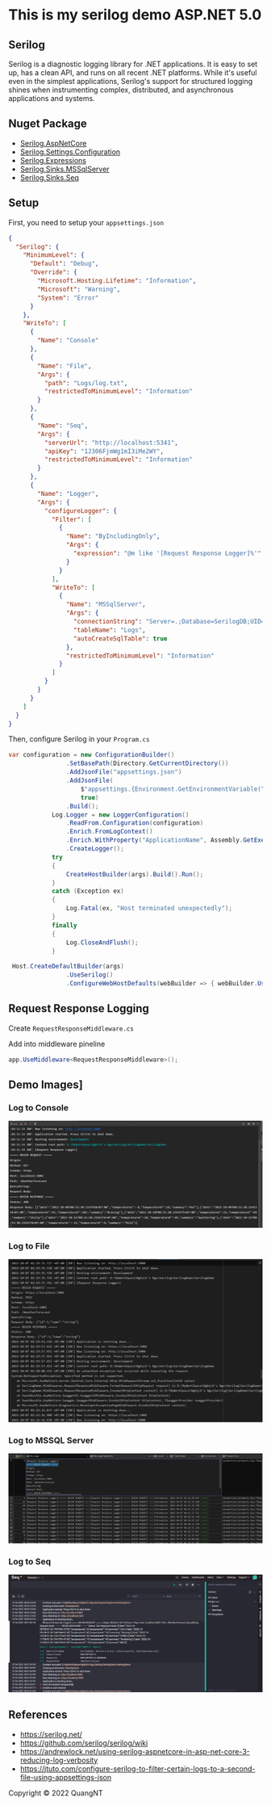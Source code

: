 # This is my serilog demo ASP.NET 5.0

## Serilog

Serilog is a diagnostic logging library for .NET applications. It is easy to set up, has a clean API, and runs on all recent .NET platforms. While it's useful even in the simplest applications, Serilog's support for structured logging shines when instrumenting complex, distributed, and asynchronous applications and systems.

## Nuget Package

- [Serilog.AspNetCore ](https://www.nuget.org/packages/Serilog.AspNetCore/6.0.1)
- [Serilog.Settings.Configuration](https://www.nuget.org/packages/Serilog.Settings.Configuration/3.4.0)
- [Serilog.Expressions](https://www.nuget.org/packages/Serilog.Expressions/3.4.0)
- [Serilog.Sinks.MSSqlServer](https://www.nuget.org/packages/Serilog.Sinks.MSSqlServer/5.8.0)
- [Serilog.Sinks.Seq ](https://www.nuget.org/packages/Serilog.Sinks.Seq/5.2.1)

## Setup

First, you need to setup your `appsettings.json`

```json
{
  "Serilog": {
    "MinimumLevel": {
      "Default": "Debug",
      "Override": {
        "Microsoft.Hosting.Lifetime": "Information",
        "Microsoft": "Warning",
        "System": "Error"
      }
    },
    "WriteTo": [
      {
        "Name": "Console"
      },
      {
        "Name": "File",
        "Args": {
          "path": "Logs/log.txt",
          "restrictedToMinimumLevel": "Information"
        }
      },
      {
        "Name": "Seq",
        "Args": {
          "serverUrl": "http://localhost:5341",
          "apiKey": "1J306FjmWg1mI3iMe2WY",
          "restrictedToMinimumLevel": "Information"
        }
      },
      {
        "Name": "Logger",
        "Args": {
          "configureLogger": {
            "Filter": [
              {
                "Name": "ByIncludingOnly",
                "Args": {
                  "expression": "@m like '[Request Response Logger]%'"
                }
              }
            ],
            "WriteTo": [
              {
                "Name": "MSSqlServer",
                "Args": {
                  "connectionString": "Server=.;Database=SerilogDB;UID=sa;PWD=123456",
                  "tableName": "Logs",
                  "autoCreateSqlTable": true
                },
                "restrictedToMinimumLevel": "Information"
              }
            ]
          }
        }
      }
    ]
  }
}
```

Then, configure Serilog in your `Program.cs`

```csharp
var configuration = new ConfigurationBuilder()
                .SetBasePath(Directory.GetCurrentDirectory())
                .AddJsonFile("appsettings.json")
                .AddJsonFile(
                    $"appsettings.{Environment.GetEnvironmentVariable("ASPNETCORE_ENVIRONMENT") ?? "Production"}.json",
                    true)
                .Build();
            Log.Logger = new LoggerConfiguration()
                .ReadFrom.Configuration(configuration)
                .Enrich.FromLogContext()
                .Enrich.WithProperty("ApplicationName", Assembly.GetExecutingAssembly())
                .CreateLogger();
            try
            {
                CreateHostBuilder(args).Build().Run();
            }
            catch (Exception ex)
            {
                Log.Fatal(ex, "Host terminated unexpectedly");
            }
            finally
            {
                Log.CloseAndFlush();
            }
```

```csharp
 Host.CreateDefaultBuilder(args)
                .UseSerilog()
                .ConfigureWebHostDefaults(webBuilder => { webBuilder.UseStartup<Startup>(); });
```

## Request Response Logging

Create `RequestResponseMiddleware.cs`

Add into middleware pineline

```csharp
app.UseMiddleware<RequestResponseMiddleware>();
```

## Demo Images]

### Log to Console

![Log to Console](./Images//log_to_console.png)

### Log to File

![Log to File](./Images//log_to_file.png)

### Log to MSSQL Server

![Log to MSSQL Server](./Images//log_to_db.png)

### Log to Seq

![Log to Seq](./Images//log_to_seq.png)

## References

- https://serilog.net/
- https://github.com/serilog/serilog/wiki
- https://andrewlock.net/using-serilog-aspnetcore-in-asp-net-core-3-reducing-log-verbosity
- https://jtuto.com/configure-serilog-to-filter-certain-logs-to-a-second-file-using-appsettings-json

Copyright &copy; 2022 QuangNT
